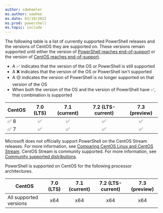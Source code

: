 ```yaml
---
author: sdwheeler
ms.author: sewhee
ms.date: 03/10/2022
ms.prod: powershell
ms.topic: include
---
```

The following table is a list of currently supported PowerShell releases and the versions of CentOS
they are supported on. These versions remain supported until either the version of
[PowerShell reaches end-of-support][lifecycle] or the version of
[CentOS reaches end-of-support][eol-centos].

- A &#x2705; indicates that the version of the OS or PowerShell is still supported
- A &#x274c; indicates that the version of the OS or PowerShell isn't supported
- A &#x1f7e1; indicates the version of PowerShell is no longer supported on that version of the OS
- When both the version of the OS and the version of PowerShell have &#x2705;, that combination is
  supported

|   CentOS   | 7.0 (LTS) | 7.1 (current) | 7.2 (LTS-current) | 7.3 (preview) |
| ---------- | :-------: | :-----------: | :---------------: | :-----------: |
| &#x2705; 8 | &#x2705;  |   &#x2705;    |     &#x2705;      |   &#x2705;    |
| &#x2705; 7 | &#x2705;  |   &#x2705;    |     &#x2705;      |   &#x2705;    |

Microsoft does not officially support PowerShell on the CentOS Stream releases. For more
information, see [Comparing CentOS Linux and CentOS Stream][stream]. CentOS Stream is community
supported. For more information, see [Community supported distributions][community].

PowerShell is supported on CentOS for the following processor architectures.

|         CentOS         | 7.0 (LTS) | 7.1 (current) | 7.2 (LTS-current) | 7.3 (preview) |
| ---------------------- | :-------: | :-----------: | :---------------: | :-----------: |
| All supported versions |    x64    |      x64      |        x64        |      x64      |

[lifecycle]: /powershell/scripting/install/powershell-support-lifecycle
[eol-centos]: https://www.centos.org/centos-linux-eol/
[stream]: https://www.centos.org/cl-vs-cs/
[community]: /powershell/scripting/install/community-support
